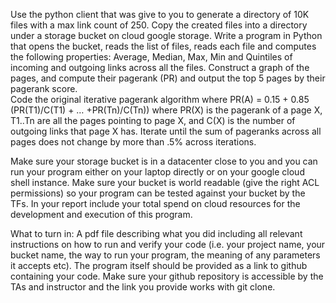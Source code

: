 
Use the python client that was give to you to generate a directory of 10K files with a max link count of 250.  Copy the created files into a directory under a storage bucket on cloud google storage.  Write a program in Python that opens the bucket, reads the list of files, reads each file and computes the following properties: 
Average, Median, Max, Min and Quintiles of incoming and outgoing links across all the files. 
Construct a graph of the pages, and compute their pagerank (PR) and output the top 5 pages by their pagerank score.  
Code the original iterative pagerank algorithm where PR(A) = 0.15 + 0.85 (PR(T1)/C(T1) + … +PR(Tn)/C(Tn)) where PR(X) is the pagerank of a page X, T1..Tn are all the pages pointing to page X, and C(X) is the number of outgoing links that page X has.  Iterate until the sum of pageranks across all pages does not change by more than .5% across iterations. 

Make sure your storage bucket is in a datacenter close to you and you can run your program either on your laptop directly or on your google cloud shell instance.  Make sure your bucket is world readable (give the right ACL permissions) so your program can be tested against your bucket by the TFs.  In your report include your total spend on cloud resources for the development and execution of this program.

What to turn in:  A pdf file describing what you did including all relevant instructions on how to run and verify your code (i.e. your project name, your bucket name, the way to run your program, the meaning of any parameters it accepts etc).  The program itself should be provided as a link to github containing your code.  Make sure your github repository is accessible by the TAs and instructor and the link you provide works with git clone.
